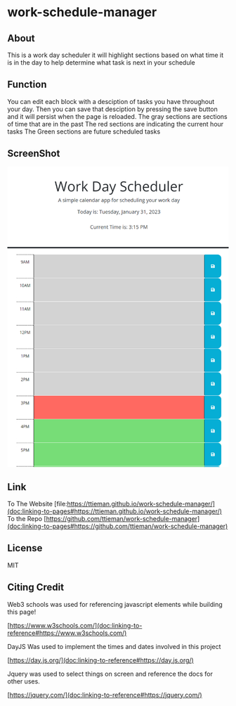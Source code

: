 # work-schedule-manager

## About 
This is a work day scheduler it will highlight sections based on what time it is in the day to help determine what task is next in your schedule

## Function 
You can edit each block with a desciption of tasks you have throughout your day.
Then you can save that desciption by pressing the save button and it will persist when the page is reloaded.
The gray sections are sections of time that are in the past
The red sections are indicating the current hour tasks
The Green sections are future scheduled tasks

## ScreenShot  
![alt = "A Screenshot of the work day scheduler"](./assets/workdayscheduler.png)

## Link
To The Website
 [file:https://ttieman.github.io/work-schedule-manager/](doc:linking-to-pages#https://ttieman.github.io/work-schedule-manager/)
To the Repo 
 [https://github.com/ttieman/work-schedule-manager](doc:linking-to-pages#https://github.com/ttieman/work-schedule-manager)


## License 

MIT

## Citing Credit

 Web3 schools was used for referencing javascript elements while building this page!

 [https://www.w3schools.com/](doc:linking-to-reference#https://www.w3schools.com/)

 DayJS Was used to implement the times and dates involved in this project

 [https://day.js.org/](doc:linking-to-reference#https://day.js.org/)

 Jquery was used to select things on screen and reference the docs for other uses.

 [https://jquery.com/](doc:linking-to-reference#https://jquery.com/)
